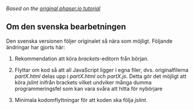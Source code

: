 *Based on the [original phaser.io tutorial](https://github.com/photonstorm/phaser/tree/v2.5.0/resources/tutorials/02%20Making%20your%20first%20game)*

## Om den svenska bearbetningen
Den svenska versionen följer originalet så nära som möjligt. Följande ändringar har gjorts här:

1. Rekommendation att köra *brackets*-editorn från början.

1. Flyttar om kod så att all JavaScript ligger i egna filer, dvs. originalfilerna *partX.html* delas upp i *partX.html* och *partX.js*. Detta gör det möjligt att köra *jslint* inifrån brackets vilket undviker många dumma programmeringsfel som kan vara svåra att hitta för nybörjare

1. Minimala kodomflyttningar för att koden ska följa *jslint*.
